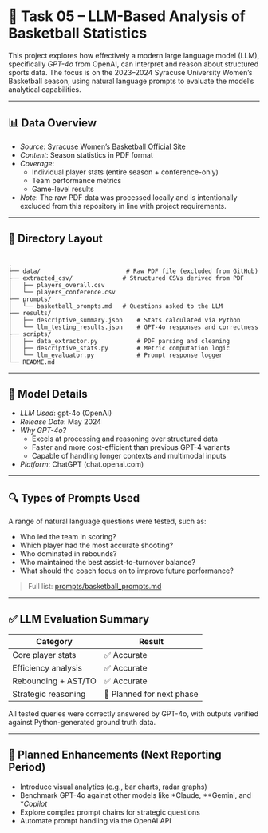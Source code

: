 # 🏀 Task 05 – LLM-Based Analysis of Basketball Statistics

This project explores how effectively a modern large language model (LLM), specifically *GPT-4o* from OpenAI, can interpret and reason about structured sports data. The focus is on the 2023–2024 Syracuse University Women’s Basketball season, using natural language prompts to evaluate the model’s analytical capabilities.

---

## 📊 Data Overview

- *Source*: [Syracuse Women’s Basketball Official Site](https://cuse.com)
- *Content*: Season statistics in PDF format
- *Coverage*:
  - Individual player stats (entire season + conference-only)
  - Team performance metrics
  - Game-level results
- *Note*: The raw PDF data was processed locally and is intentionally excluded from this repository in line with project requirements.

---

## 📁 Directory Layout

```

.
├── data/                        # Raw PDF file (excluded from GitHub)
├── extracted_csv/              # Structured CSVs derived from PDF
│   ├── players_overall.csv
│   └── players_conference.csv
├── prompts/
│   └── basketball_prompts.md   # Questions asked to the LLM
├── results/
│   ├── descriptive_summary.json    # Stats calculated via Python
│   └── llm_testing_results.json    # GPT-4o responses and correctness
├── scripts/
│   ├── data_extractor.py           # PDF parsing and cleaning
│   ├── descriptive_stats.py        # Metric computation logic
│   └── llm_evaluator.py            # Prompt response logger
└── README.md

```

---

## 🧠 Model Details

- *LLM Used*: gpt-4o (OpenAI)
- *Release Date*: May 2024
- *Why GPT-4o?*
  - Excels at processing and reasoning over structured data
  - Faster and more cost-efficient than previous GPT-4 variants
  - Capable of handling longer contexts and multimodal inputs
- *Platform*: ChatGPT (chat.openai.com)

---

## 🔍 Types of Prompts Used

A range of natural language questions were tested, such as:

- Who led the team in scoring?
- Which player had the most accurate shooting?
- Who dominated in rebounds?
- Who maintained the best assist-to-turnover balance?
- What should the coach focus on to improve future performance?

> Full list: [prompts/basketball_prompts.md](./prompts/basketball_prompts.md)

---

## ✅ LLM Evaluation Summary

| Category                  | Result        |
|--------------------------|---------------|
| Core player stats         | ✅ Accurate   |
| Efficiency analysis       | ✅ Accurate   |
| Rebounding + AST/TO       | ✅ Accurate   |
| Strategic reasoning       | 🔄 Planned for next phase |

All tested queries were correctly answered by GPT-4o, with outputs verified against Python-generated ground truth data.

---

## 🔮 Planned Enhancements (Next Reporting Period)

- Introduce visual analytics (e.g., bar charts, radar graphs)
- Benchmark GPT-4o against other models like *Claude, **Gemini, and **Copilot*
- Explore complex prompt chains for strategic questions
- Automate prompt handling via the OpenAI API
